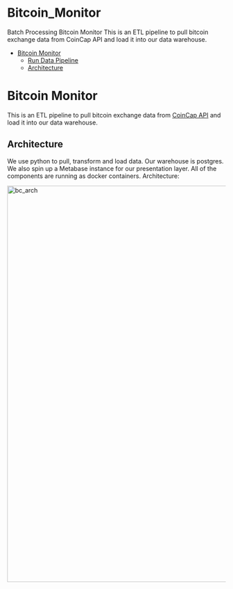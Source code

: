 # Bitcoin_Monitor

Batch Processing
Bitcoin Monitor
This is an ETL pipeline to pull bitcoin exchange data from CoinCap API and load it into our data warehouse.
* [Bitcoin Monitor](#bitcoin-monitor)
    * [Run Data Pipeline](#run-data-pipeline)
    * [Architecture](#architecture)

# Bitcoin Monitor

This is an ETL pipeline to pull bitcoin exchange data from [CoinCap API](https://docs.coincap.io/) and load it into our data warehouse.
## Architecture
We use python to pull, transform and load data. Our warehouse is postgres. We also spin up a Metabase instance for our presentation layer.
All of the components are running as docker containers.
Architecture:

<img width="912" alt="bc_arch" src="https://github.com/user-attachments/assets/7609613f-0a4a-4f01-b5cc-8b82f65766a7">
